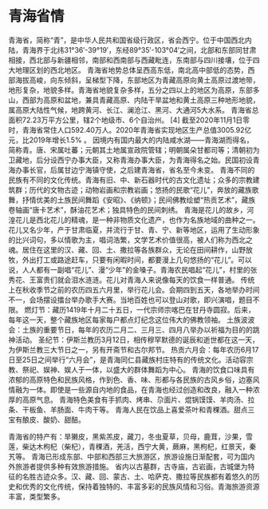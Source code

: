 # 青海省情
青海省，简称“青”，是中华人民共和国省级行政区，省会西宁。位于中国西北内陆，青海界于北纬31°36′-39°19′，东经89°35′-103°04′之间，北部和东部同甘肃相接，西北部与新疆相邻，南部和西南部与西藏毗连，东南部与四川接壤，位于四大地理区划的西北地区。
青海省地势总体呈西高东低，南北高中部低的态势，西部海拔高峻，向东倾斜，呈梯型下降，东部地区为青藏高原向黄土高原过渡地带，地形复杂，地貌多样。青海省地貌复杂多样，五分之四以上的地区为高原，东部多山，西部为高原和盆地，兼具青藏高原、内陆干旱盆地和黄土高原三种地形地貌，属高原大陆性气候，地跨黄河、长江、澜沧江、黑河、大通河5大水系。
青海省总面积72.23万平方公里，辖2个地级市、6个自治州。 [4] 截至2020年11月1日零时，青海省常住人口592.40万人。2020年青海省实现地区生产总值3005.92亿元，比2019年增长1.5% 。
因境内有国内最大的内陆咸水湖——青海湖而得名，简称青。唐、宋属吐蕃；元朝其土地属宣政院管辖；明朝属朵甘都司等；清朝初为卫藏地，后分设西宁办事大臣，又称青海办事大臣，为青海得名之始。民国初设青海办事长官，后属甘边宁海镇守使，之后建青海省，省名至今未变。
青海不同的民族有不同的文化传统。青海有旧、中、新石器时代的古文化遗址；众多的宗教建筑群；历代的文物古迹；动物岩画和宗教岩画；悠扬的民歌“花儿”，奔放的藏族歌舞，抒情优美的土族民间舞蹈《安昭》、《纳顿》；民间佛教绘塑“热贡艺术”，藏族卷轴画“唐卡艺术”，酥油花艺术；独具特色的民间刺绣。
青海是花儿的故乡，河湟花儿是西北花儿的精魂，是一种非物质文化遗产，也作为名族地域的曲种之一。花儿又名少年，产于甘肃临夏，并流行于甘、青、宁、新等地区，运用了生动形象的比兴词句，多以情歌为主，唱词浩繁，文学艺术价值很高，被人们称为西北之魂。居住在这里的汉、藏、回、土、撒拉等各族群众，无论在田间耕作，山野放牧，外出打工或路途赶车，只要有闲暇时间，都要漫上几句悠扬的“花儿”。可以说，人人都有一副唱“花儿”、漫“少年”的金嗓子。青海农民唱起“花儿”，村里的张秀花、王富贵们就会泪水涟涟。花儿对青海人来说像每天的饮食一样普通。
传统上在秋收季节之前的农历四五六月里，举行花儿会。会期四到五天，各地举办时间不一，会场摆设擂台举办歌手大赛。当地百姓也可以登山对歌，即兴演唱，题目不限。
燃灯节：藏历1419年十月二十五日，一代宗师宗喀巴在甘丹寺圆寂。后来，每年这一天，整个藏族地区每家每户都点灯纪念这位伟大的佛教领袖。
土族波波会：土族的重要节日，每年的农历二月二、三月三、四月八举办以祈福为目的的跳神活动。
圣纪节：伊斯兰教历3月12日，相传穆罕默德的诞辰和逝世都在这一天，为伊斯兰教三大节日之一，另有开斋节和古尔邦节。
热贡六月会：每年农历6月17日至25日之间举行“六月会”，是青海同仁县藏族村庄特有的传统文化。活动容宗教、祭祀、娱神、娱人于一体，以盛大的群体舞蹈为中心。
青海的饮食口味具有浓郁的高原特色和民族风格，作到色、香、味、形都与各民族的古风乡俗，边塞风情融为一体。即使是一些源自内地的食品，在青海也经过创造和改良，融入一种浓厚的高原气息。
青海特色美食有手抓肉、烤串、尕面片、焜锅馍馍、羊肉汤、拉条、干板鱼、羊肠面、牛肉干等。
青海人民在饮品上喜爱茶叶和青稞酒。甜点三宝有酿皮、酸奶、甜醅。

青海省的特产有：旱獭皮，黑紫羔皮，藏刀，冬虫夏草，贝母，鹿茸，沙果，雪莲，柴达木枸杞（柴杞），青稞酒，羌活，西宁大黄，蕨麻，黑枸杞，红景天，秦艽等。
青海已形成东部、中部和西部三大旅游区，旅游设施日渐配套，可为国内外旅游者提供多种有效旅游措施。
省内以古墓群，古寺庙，古岩画，古城堡为特征的名胜古迹众多。汉、藏、回、蒙古、土、哈萨克、撒拉等民族都有着悠久的历史和优秀的文化传统，保持着独特的、丰富多彩的民族风情和习俗。青海旅游资源丰富，类型繁多。